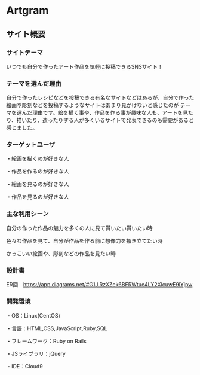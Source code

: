 # Artgram 

## サイト概要
### サイトテーマ

いつでも自分で作ったアート作品を気軽に投稿できるSNSサイト！

### テーマを選んだ理由

自分で作ったレシピなどを投稿できる有名なサイトなどはあるが、自分で作った絵画や彫刻などを投稿するようなサイトはあまり見かけないと感じたのが
テーマを選んだ理由です。絵を描く事や、作品を作る事が趣味な人も、アートを見たり、描いたり、造ったりする人が多くいるサイトで発表できるのも需要があると感じました。

### ターゲットユーザ

・絵画を描くのが好きな人

・作品を作るのが好きな人

・絵画を見るのが好きな人

・作品を見るのが好きな人

### 主な利用シーン

自分の作った作品の魅力を多くの人に見て貰いたい貰いたい時

色々な作品を見て、自分が作品を作る前に想像力を搔き立てたい時

かっこいい絵画や、彫刻などの作品を見たい時

### 設計書

ER図　https://app.diagrams.net/#G1JiRzXZek6BFRWtue4LY2XlcuwE9lYjpw



### 開発環境

・OS：Linux(CentOS)

・言語：HTML,CSS,JavaScript,Ruby,SQL

・フレームワーク：Ruby on Rails

・JSライブラリ：jQuery

・IDE：Cloud9








